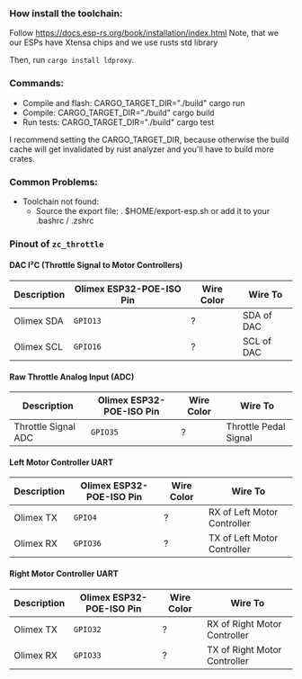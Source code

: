 ### How install the toolchain:
Follow https://docs.esp-rs.org/book/installation/index.html
Note, that we our ESPs have Xtensa chips and we use rusts std library

Then, run `cargo install ldproxy`.

### Commands:
- Compile and flash: CARGO_TARGET_DIR="./build" cargo run  
- Compile: CARGO_TARGET_DIR="./build" cargo build
- Run tests: CARGO_TARGET_DIR="./build" cargo test

I recommend setting the CARGO_TARGET_DIR, because otherwise the build cache will get invalidated by rust analyzer and you'll have to build more crates.


### Common Problems:
- Toolchain not found:
  - Source the export file: . $HOME/export-esp.sh or add it to your .bashrc / .zshrc


### Pinout of `zc_throttle`

#### DAC I²C (Throttle Signal to Motor Controllers)

| Description | Olimex ESP32-POE-ISO Pin | Wire Color | Wire To |
|-------------|--------------------------|------------|---------|
| Olimex SDA | `GPIO13`                        | ?      | SDA of DAC      |
| Olimex SCL | `GPIO16`                        | ?      | SCL of DAC      |


#### Raw Throttle Analog Input (ADC)

| Description | Olimex ESP32-POE-ISO Pin | Wire Color | Wire To |
|-------------|--------------------------|------------|---------|
| Throttle Signal ADC | `GPIO35`                        | ?      | Throttle Pedal Signal     |

#### Left Motor Controller UART

| Description | Olimex ESP32-POE-ISO Pin | Wire Color | Wire To |
|-------------|--------------------------|------------|---------|
| Olimex TX      | `GPIO4`                        | ?      | RX of Left Motor Controller      |
| Olimex RX      | `GPIO36`                        | ?      | TX of Left Motor Controller      |

#### Right Motor Controller UART

| Description | Olimex ESP32-POE-ISO Pin | Wire Color | Wire To |
|-------------|--------------------------|------------|---------|
| Olimex TX      | `GPIO32`                        | ?      | RX of Right Motor Controller      |
| Olimex RX      | `GPIO33`                        | ?      | TX of Right Motor Controller      |